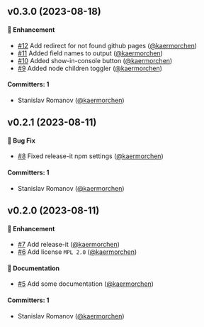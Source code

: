## v0.3.0 (2023-08-18)

#### :rocket: Enhancement
* [#12](https://github.com/kaermorchen/tree-sitter-explorer/pull/12) Add redirect for not found github pages ([@kaermorchen](https://github.com/kaermorchen))
* [#11](https://github.com/kaermorchen/tree-sitter-explorer/pull/11) Added field names to output ([@kaermorchen](https://github.com/kaermorchen))
* [#10](https://github.com/kaermorchen/tree-sitter-explorer/pull/10) Added show-in-console button ([@kaermorchen](https://github.com/kaermorchen))
* [#9](https://github.com/kaermorchen/tree-sitter-explorer/pull/9) Added node children toggler ([@kaermorchen](https://github.com/kaermorchen))

#### Committers: 1
- Stanislav Romanov ([@kaermorchen](https://github.com/kaermorchen))

## v0.2.1 (2023-08-11)

#### :bug: Bug Fix
* [#8](https://github.com/kaermorchen/tree-sitter-explorer/pull/8) Fixed release-it npm settings ([@kaermorchen](https://github.com/kaermorchen))

#### Committers: 1
- Stanislav Romanov ([@kaermorchen](https://github.com/kaermorchen))

## v0.2.0 (2023-08-11)

#### :rocket: Enhancement
* [#7](https://github.com/kaermorchen/tree-sitter-explorer/pull/7) Add release-it ([@kaermorchen](https://github.com/kaermorchen))
* [#6](https://github.com/kaermorchen/tree-sitter-explorer/pull/6) Add license `MPL 2.0` ([@kaermorchen](https://github.com/kaermorchen))

#### :memo: Documentation
* [#5](https://github.com/kaermorchen/tree-sitter-explorer/pull/5) Add some documentation ([@kaermorchen](https://github.com/kaermorchen))

#### Committers: 1
- Stanislav Romanov ([@kaermorchen](https://github.com/kaermorchen))
